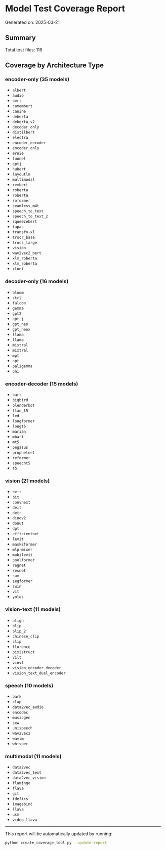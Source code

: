 # Model Test Coverage Report

Generated on: 2025-03-21

## Summary

Total test files: 119

## Coverage by Architecture Type

### encoder-only (35 models)

- `albert`
- `audio`
- `bert`
- `camembert`
- `canine`
- `deberta`
- `deberta_v2`
- `decoder_only`
- `distilbert`
- `electra`
- `encoder_decoder`
- `encoder_only`
- `ernie`
- `funnel`
- `gptj`
- `hubert`
- `layoutlm`
- `multimodal`
- `rembert`
- `roberta`
- `roberta`
- `roformer`
- `seamless_m4t`
- `speech_to_text`
- `speech_to_text_2`
- `squeezebert`
- `tapas`
- `transfo-xl`
- `trocr_base`
- `trocr_large`
- `vision`
- `wav2vec2_bert`
- `xlm_roberta`
- `xlm_roberta`
- `xlnet`

### decoder-only (16 models)

- `bloom`
- `ctrl`
- `falcon`
- `gemma`
- `gpt2`
- `gpt_j`
- `gpt_neo`
- `gpt_neox`
- `llama`
- `llama`
- `mistral`
- `mixtral`
- `mpt`
- `opt`
- `paligemma`
- `phi`

### encoder-decoder (15 models)

- `bart`
- `bigbird`
- `blenderbot`
- `flan_t5`
- `led`
- `longformer`
- `longt5`
- `marian`
- `mbart`
- `mt5`
- `pegasus`
- `prophetnet`
- `reformer`
- `speecht5`
- `t5`

### vision (21 models)

- `beit`
- `bit`
- `convnext`
- `deit`
- `detr`
- `dinov2`
- `donut`
- `dpt`
- `efficientnet`
- `levit`
- `mask2former`
- `mlp-mixer`
- `mobilevit`
- `poolformer`
- `regnet`
- `resnet`
- `sam`
- `segformer`
- `swin`
- `vit`
- `yolos`

### vision-text (11 models)

- `align`
- `blip`
- `blip_2`
- `chinese_clip`
- `clip`
- `florence`
- `pix2struct`
- `vilt`
- `vinvl`
- `vision_encoder_decoder`
- `vision_text_dual_encoder`

### speech (10 models)

- `bark`
- `clap`
- `data2vec_audio`
- `encodec`
- `musicgen`
- `sew`
- `unispeech`
- `wav2vec2`
- `wavlm`
- `whisper`

### multimodal (11 models)

- `data2vec`
- `data2vec_text`
- `data2vec_vision`
- `flamingo`
- `flava`
- `git`
- `idefics`
- `imagebind`
- `llava`
- `usm`
- `video_llava`

---

This report will be automatically updated by running:
```bash
python create_coverage_tool.py --update-report
```